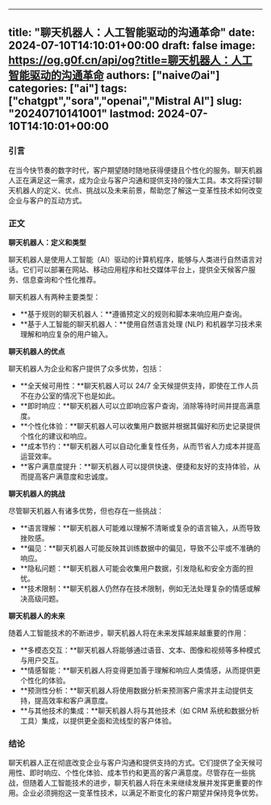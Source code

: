 
---
title: "聊天机器人：人工智能驱动的沟通革命"
date: 2024-07-10T14:10:01+00:00
draft: false
image: https://og.g0f.cn/api/og?title=聊天机器人：人工智能驱动的沟通革命
authors: ["naiveのai"]
categories: ["ai"]
tags: ["chatgpt","sora","openai","Mistral AI"]
slug: "20240710141001"
lastmod: 2024-07-10T14:10:01+00:00
---
### 引言

在当今快节奏的数字时代，客户期望随时随地获得便捷且个性化的服务。聊天机器人正在满足这一需求，成为企业与客户沟通和提供支持的强大工具。本文将探讨聊天机器人的定义、优点、挑战以及未来前景，帮助您了解这一变革性技术如何改变企业与客户的互动方式。

### 正文

**聊天机器人：定义和类型**

聊天机器人是使用人工智能（AI）驱动的计算机程序，能够与人类进行自然语言对话。它们可以部署在网站、移动应用程序和社交媒体平台上，提供全天候客户服务、信息查询和个性化推荐。

聊天机器人有两种主要类型：

* **基于规则的聊天机器人：**遵循预定义的规则和脚本来响应用户查询。
* **基于人工智能的聊天机器人：**使用自然语言处理 (NLP) 和机器学习技术来理解和响应复杂的用户输入。

**聊天机器人的优点**

聊天机器人为企业和客户提供了众多优势，包括：

* **全天候可用性：**聊天机器人可以 24/7 全天候提供支持，即使在工作人员不在办公室的情况下也是如此。
* **即时响应：**聊天机器人可以立即响应客户查询，消除等待时间并提高满意度。
* **个性化体验：**聊天机器人可以收集用户数据并根据其偏好和历史记录提供个性化的建议和响应。
* **成本节约：**聊天机器人可以自动化重复性任务，从而节省人力成本并提高运营效率。
* **客户满意度提升：**聊天机器人可以提供快速、便捷和友好的支持体验，从而提高客户满意度和忠诚度。

**聊天机器人的挑战**

尽管聊天机器人有诸多优势，但也存在一些挑战：

* **语言理解：**聊天机器人可能难以理解不清晰或复杂的语言输入，从而导致挫败感。
* **偏见：**聊天机器人可能反映其训练数据中的偏见，导致不公平或不准确的响应。
* **隐私问题：**聊天机器人可能会收集用户数据，引发隐私和安全方面的担忧。
* **技术限制：**聊天机器人仍然存在技术限制，例如无法处理复杂的情感或解决高级问题。

**聊天机器人的未来**

随着人工智能技术的不断进步，聊天机器人将在未来发挥越来越重要的作用：

* **多模态交互：**聊天机器人将能够通过语音、文本、图像和视频等多种模式与用户交互。
* **情感智能：**聊天机器人将变得更加善于理解和响应人类情感，从而提供更个性化的体验。
* **预测性分析：**聊天机器人将使用数据分析来预测客户需求并主动提供支持，提高效率和客户满意度。
* **与其他技术的集成：**聊天机器人将与其他技术（如 CRM 系统和数据分析工具）集成，以提供更全面和流线型的客户体验。

### 结论

聊天机器人正在彻底改变企业与客户沟通和提供支持的方式。它们提供了全天候可用性、即时响应、个性化体验、成本节约和更高的客户满意度。尽管存在一些挑战，但随着人工智能技术的进步，聊天机器人将在未来继续发展并发挥更重要的作用。企业必须拥抱这一变革性技术，以满足不断变化的客户期望并保持竞争优势。